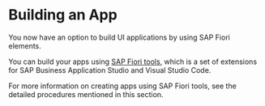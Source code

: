 <!-- loio9834a0a3b9284a6197f116f6c377ed06 -->

# Building an App

You now have an option to build UI applications by using SAP Fiori elements.

You can build your apps using [SAP Fiori tools](https://help.sap.com/viewer/product/SAP_FIORI_tools/Latest/en-US), which is a set of extensions for SAP Business Application Studio and Visual Studio Code.

For more information on creating apps using SAP Fiori tools, see the detailed procedures mentioned in this section.

